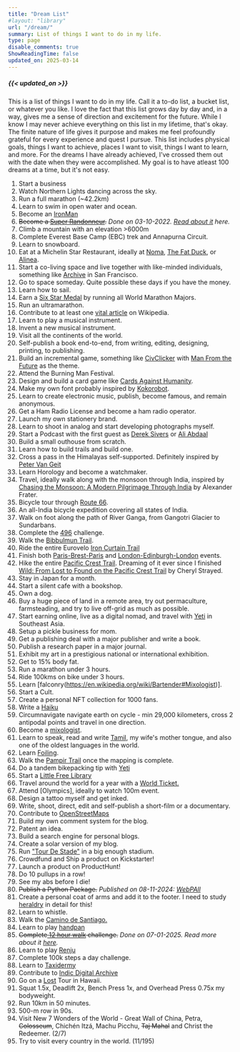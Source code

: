 ```yaml
---
title: "Dream List"
#layout: "library"
url: "/dream/"
summary: List of things I want to do in my life.
type: page
disable_comments: true
ShowReadingTime: false
updated_on: 2025-03-14
---
```



#####  {{< updated_on >}}

This is a list of things I want to do in my life. Call it a to-do list, a bucket list, or whatever you like. I love the fact that this list grows day by day and, in a way, gives me a sense of direction and excitement for the future. While I know I may never achieve everything on this list in my lifetime, that's okay. The finite nature of life gives it purpose and makes me feel profoundly grateful for every experience and quest I pursue. This list includes physical goals, things I want to achieve, places I want to visit, things I want to learn, and more. For the dreams I have already achieved, I’ve crossed them out with the date when they were accomplished. My goal is to have atleast 100 dreams at a time, but it's not easy.

1. Start a business
2. Watch Northern Lights dancing across the sky.
3. Run a full marathon (~42.2km)
4. Learn to swim in open water and ocean.
5. Become an [IronMan](https://en.wikipedia.org/wiki/Ironman_Triathlon)
6. ~~Become a [Super Randonneur](https://www.audax.uk/awards-pages/international-super-randoneur/).~~ *Done on 03-10-2022. [Read about it](https://rishikeshs.com/super-randonneur/) here.*
7. Climb a mountain with an elevation >6000m
8. Complete Everest Base Camp (EBC) trek and Annapurna Circuit.
9. Learn to snowboard.
10. Eat at a Michelin Star Restaurant, ideally at [Noma](https://noma.dk/), [The Fat Duck](https://thefatduck.co.uk/), or [Alinea](https://www.alinearestaurant.com/).
11. Start a co-living space and live together with like-minded individuals, something like [Archive](https://archive.house/) in San Francisco.
12. Go to space someday. Quite possible these days if you have the money.
13. Learn how to sail.
14. Earn a [Six Star Medal](https://www.worldmarathonmajors.com/six-star) by running all World Marathon Majors.
15. Run an ultramarathon.
16. Contribute to at least one [vital article](https://en.wikipedia.org/wiki/Wikipedia:Vital_articles) on Wikipedia.
17. Learn to play a musical instrument.
18. Invent a new musical instrument.
19. Visit all the continents of the world.
20. Self-publish a book end-to-end, from writing, editing, designing, printing, to publishing.
21. Build an incremental game, something like [CivClicker](https://en.wikipedia.org/wiki/CivClicker) with [Man From the Future](/man-from-the-future) as the theme.
22. Attend the Burning Man Festival.
23. Design and build a card game like [Cards Against Humanity](https://www.cardsagainsthumanity.com/).
24. Make my own font probably inspired by [Kokorobot](https://kokorobot.ca/site/making_a_font.html).
25. Learn to create electronic music, publish, become famous, and remain anonymous.
26. Get a Ham Radio License and become a ham radio operator.
27. Launch my own stationery brand.
28. Learn to shoot in analog and start developing photographs myself.
29. Start a Podcast with the first guest as [Derek Sivers](https://sive.rs) or [Ali Abdaal](https://aliabdaal.com)
30. Build a small outhouse from scratch.
31. Learn how to build trails and build one.
32. Cross a pass in the Himalayas self-supported. Definitely inspired by [Peter Van Geit](https://ultrajourneys.org/)
33. Learn Horology and become a watchmaker.
34. Travel, ideally walk along with the monsoon through India, inspired by [Chasing the Monsoon: A Modern Pilgrimage Through India](https://geni.us/rsh-monsoon) by Alexander Frater. 
35. Bicycle tour through [Route 66](https://en.wikipedia.org/wiki/Bicycle_Route_66).
36. An all-India bicycle expedition covering all states of India.
37. Walk on foot along the path of River Ganga, from Gangotri Glacier to Sundarbans.
38. Complete the [496](https://www.seanconway.com/the-496-challenge.html) challenge.
39. Walk the [Bibbulmun Trail](https://en.wikipedia.org/wiki/Bibbulmun_Track).
40. Ride the entire Eurovelo [Iron Curtain Trail](https://en.wikipedia.org/wiki/EV13_The_Iron_Curtain_Trail)
41. Finish both [Paris-Brest-Paris](https://en.wikipedia.org/wiki/Paris%E2%80%93Brest%E2%80%93Paris) and [London-Edinburgh-London](https://en.wikipedia.org/wiki/London%E2%80%93Edinburgh%E2%80%93London) events.
42. Hike the entire [Pacific Crest Trail](https://geni.us/rsh-wild-pct). Dreaming of it ever since I finished [Wild: From Lost to Found on the Pacific Crest Trail](https://geni.us/rsh-wild-pct) by Cheryl Strayed.
43. Stay in Japan for a month.
44. Start a silent cafe with a bookshop.
45. Own a dog.
46. Buy a huge piece of land in a remote area, try out permaculture, farmsteading, and try to live off-grid as much as possible.
47. Start earning online, live as a digital nomad, and travel with [Yeti](https://tibetanyeti.com) in Southeast Asia.
48. Setup a pickle business for mom.
49. Get a publishing deal with a major publisher and write a book.
50. Publish a research paper in a major journal.
51. Exhibit my art in a prestigious national or international exhibition.
52. Get to 15% body fat.
53. Run a marathon under 3 hours.
54. Ride 100kms on bike under 3 hours.
55. Learn [falconry(https://en.wikipedia.org/wiki/Bartender#Mixologist)].
56. Start a Cult.
57. Create a personal NFT collection for 1000 fans.
58. Write a [Haiku](https://en.wikipedia.org/wiki/Haiku)
59. Circumnavigate navigate earth on cycle - min 29,000 kilometers, cross 2 antipodal points and travel in one direction.
60. Become a [mixologist](https://en.wikipedia.org/wiki/Bartender#Mixologist).
61. Learn to speak, read and write [Tamil](https://en.wikipedia.org/wiki/Tamil_language), my wife's mother tongue, and also one of the oldest languages in the world.
62. Learn [Foiling](https://www.youtube.com/watch?v=UhSuIcryDAM).
63. Walk the [Pampir Trail](https://www.pamirtrail.org/the-trail) once the mapping is complete.
64. Do a tandem bikepacking tip with [Yeti](https://tibetanyeti.com)
65. Start a [Little Free Library](https://littlefreelibrary.org/start/)
66. Travel around the world for a year with a [World Ticket.](https://roundtheworld.staralliance.com/staralliance/en/round-the-world)
67. Attend [Olympics], ideally to watch 100m event.
68. Design a tattoo myself and get inked.
69. Write, shoot, direct, edit and self-publish a short-film or a documentary.
70. Contribute to [OpenStreetMaps](https://www.openstreetmap.org/)
71. Build my own comment system for the blog.
72. Patent an idea.
73. Build a search engine for personal blogs.
74. Create a solar version of my blog.
75. Run ["Tour De Stade"](https://en.wikipedia.org/wiki/Tour_de_stade) in a big enough stadium. 
76. Crowdfund and Ship a product on Kickstarter!
77. Launch a product on ProductHunt!
78. Do 10 pullups in a row!
79. See my abs before I die!   
80. ~~Publish a Python Package.~~  *Published on 08-11-2024: [WebPAll](https://pypi.org/project/webpall/)*
81. Create a personal coat of arms and add it to the footer. I need to study [heraldry](https://en.wikipedia.org/wiki/Heraldry) in detail for this! 
82. Learn to whistle.
83. Walk the [Camino de Santiago.](https://en.wikipedia.org/wiki/Camino_de_Santiago)
84. Learn to play [handpan](https://en.wikipedia.org/wiki/Handpan)
85. ~~Complete[ 12 hour walk](https://12hourwalk.com/) challenge.~~ *Done on 07-01-2025. Read more about it [here](/12-hour-walk/).*
86. Learn to play [Renju](https://www.renju.net/rules/)
87. Complete 100k steps a day challenge.
88. Learn to [Taxidermy](https://en.wikipedia.org/wiki/Taxidermy)
89. Contribute to [Indic Digital Archive](https://indicarchive.org/)
90. Go on a [Lost](https://en.wikipedia.org/wiki/Lost_(TV_series)) Tour in Hawaii.
91. Squat 1.5x, Deadlift 2x, Bench Press 1x, and Overhead Press 0.75x my bodyweight.
92. Run 10km in 50 minutes.
93. 500-m row in 90s.
94. Visit New 7 Wonders of the World - Great Wall of China, Petra, ~~Colosseum~~, Chichén Itzá, Machu Picchu, ~~Taj Mahal~~ and Christ the Redeemer. (2/7)
95. Try to visit every country in the world. (11/195)


